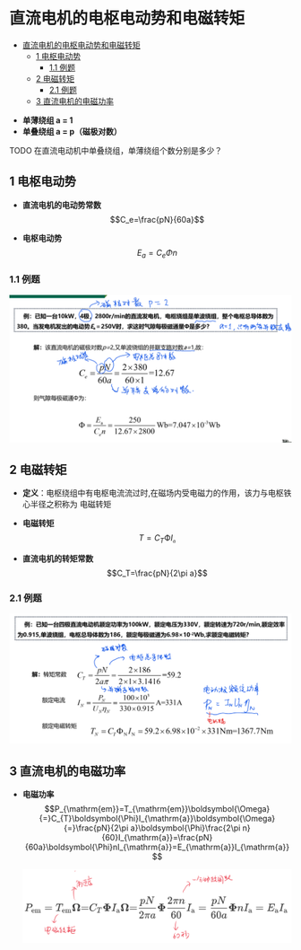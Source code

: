# 直流电机的电枢电动势和电磁转矩


<!-- @import "[TOC]" {cmd="toc" depthFrom=1 depthTo=6 orderedList=false} -->

<!-- code_chunk_output -->

- [直流电机的电枢电动势和电磁转矩](#直流电机的电枢电动势和电磁转矩)
  - [1 电枢电动势](#1-电枢电动势)
    - [1.1 例题](#11-例题)
  - [2 电磁转矩](#2-电磁转矩)
    - [2.1 例题](#21-例题)
  - [3 直流电机的电磁功率](#3-直流电机的电磁功率)

<!-- /code_chunk_output -->


- **单薄绕组 a = 1**
- **单叠绕组 a = p（磁极对数）**

TODO 在直流电动机中单叠绕组，单薄绕组个数分别是多少？

## 1 电枢电动势

- **直流电机的电动势常数**
    $$C_e=\frac{pN}{60a}$$

- **电枢电动势**
    $$E_a = C_e\Phi n$$

### 1.1 例题

![alt text](image-13.png)


## 2 电磁转矩

- **定义**：电枢绕组中有电枢电流流过时,在磁场内受电磁力的作用，该力与电枢铁心半径之积称为
电磁转矩

- **电磁转矩**
    $$T = C_T\text{Ф}I_\mathfrak{a}$$

- **直流电机的转矩常数**
    $$C_T=\frac{pN}{2\pi a}$$


### 2.1 例题

![alt text](image-15.png)



## 3 直流电机的电磁功率

- **电磁功率**
    $$P_{\mathrm{em}}=T_{\mathrm{em}}\boldsymbol{\Omega}{=}C_{T}\boldsymbol{\Phi}I_{\mathrm{a}}\boldsymbol{\Omega}{=}\frac{pN}{2\pi a}\boldsymbol{\Phi}\frac{2\pi n}{60}I_{\mathrm{a}}=\frac{pN}{60a}\boldsymbol{\Phi}nI_{\mathrm{a}}=E_{\mathrm{a}}I_{\mathrm{a}}$$


    ![alt text](image-16.png)